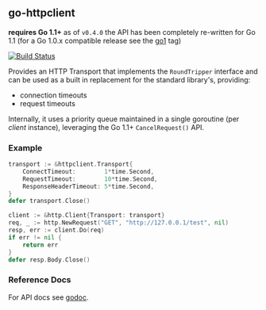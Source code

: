 ## go-httpclient

**requires Go 1.1+** as of `v0.4.0` the API has been completely re-written for Go 1.1 (for a Go
1.0.x compatible release see the [go1](https://github.com/mreiferson/go-httpclient/tree/go1) tag)

[![Build
Status](https://secure.travis-ci.org/mreiferson/go-httpclient.png?branch=master)](http://travis-ci.org/mreiferson/go-httpclient)

Provides an HTTP Transport that implements the `RoundTripper` interface and
can be used as a built in replacement for the standard library's, providing:

 * connection timeouts
 * request timeouts

Internally, it uses a priority queue maintained in a single goroutine
(per *client* instance), leveraging the Go 1.1+ `CancelRequest()` API.

### Example

```go
transport := &httpclient.Transport{
    ConnectTimeout:        1*time.Second,
    RequestTimeout:        10*time.Second,
    ResponseHeaderTimeout: 5*time.Second,
}
defer transport.Close()

client := &http.Client{Transport: transport}
req, _ := http.NewRequest("GET", "http://127.0.0.1/test", nil)
resp, err := client.Do(req)
if err != nil {
    return err
}
defer resp.Body.Close()
```

### Reference Docs

For API docs see [godoc](http://godoc.org/github.com/mreiferson/go-httpclient).
